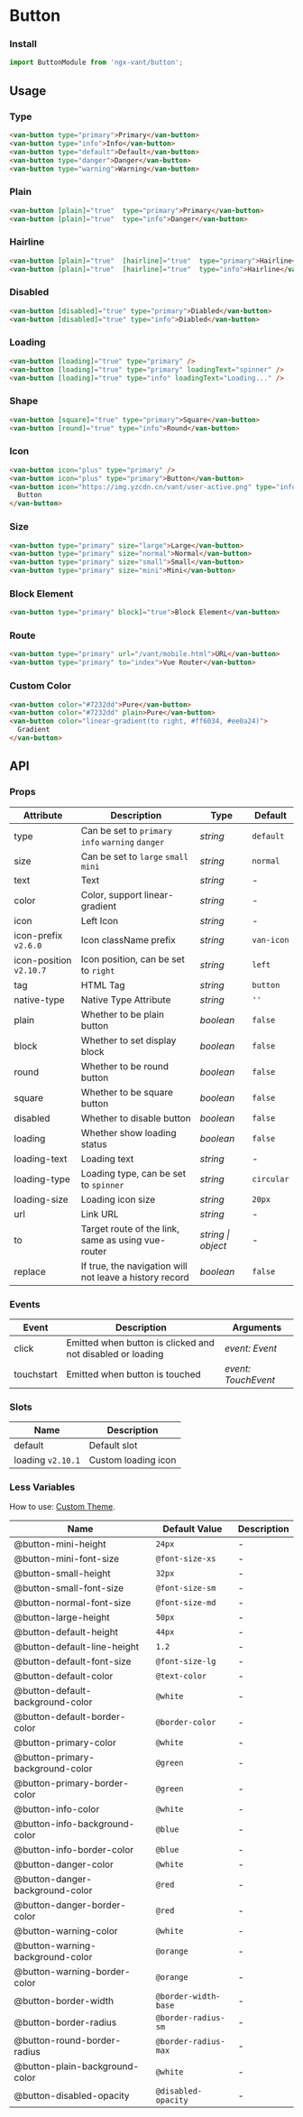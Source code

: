 # Button

### Install

```js
import ButtonModule from 'ngx-vant/button';
```

## Usage

### Type

```html
<van-button type="primary">Primary</van-button>
<van-button type="info">Info</van-button>
<van-button type="default">Default</van-button>
<van-button type="danger">Danger</van-button>
<van-button type="warning">Warning</van-button>
```

### Plain

```html
<van-button [plain]="true"  type="primary">Primary</van-button>
<van-button [plain]="true"  type="info">Danger</van-button>
```

### Hairline

```html
<van-button [plain]="true"  [hairline]="true"  type="primary">Hairline</van-button>
<van-button [plain]="true"  [hairline]="true"  type="info">Hairline</van-button>
```

### Disabled

```html
<van-button [disabled]="true" type="primary">Diabled</van-button>
<van-button [disabled]="true" type="info">Diabled</van-button>
```

### Loading

```html
<van-button [loading]="true" type="primary" />
<van-button [loading]="true" type="primary" loadingText="spinner" />
<van-button [loading]="true" type="info" loadingText="Loading..." />
```

### Shape

```html
<van-button [square]="true" type="primary">Square</van-button>
<van-button [round]="true" type="info">Round</van-button>
```

### Icon

```html
<van-button icon="plus" type="primary" />
<van-button icon="plus" type="primary">Button</van-button>
<van-button icon="https://img.yzcdn.cn/vant/user-active.png" type="info">
  Button
</van-button>
```

### Size

```html
<van-button type="primary" size="large">Large</van-button>
<van-button type="primary" size="normal">Normal</van-button>
<van-button type="primary" size="small">Small</van-button>
<van-button type="primary" size="mini">Mini</van-button>
```

### Block Element

```html
<van-button type="primary" block]="true">Block Element</van-button>
```

### Route

```html
<van-button type="primary" url="/vant/mobile.html">URL</van-button>
<van-button type="primary" to="index">Vue Router</van-button>
```

### Custom Color

```html
<van-button color="#7232dd">Pure</van-button>
<van-button color="#7232dd" plain>Pure</van-button>
<van-button color="linear-gradient(to right, #ff6034, #ee0a24)">
  Gradient
</van-button>
```

## API

### Props

| Attribute | Description | Type | Default |
| --- | --- | --- | --- |
| type | Can be set to `primary` `info` `warning` `danger` | _string_ | `default` |
| size | Can be set to `large` `small` `mini` | _string_ | `normal` |
| text | Text | _string_ | - |
| color | Color, support linear-gradient | _string_ | - |
| icon | Left Icon | _string_ | - |
| icon-prefix `v2.6.0` | Icon className prefix | _string_ | `van-icon` |
| icon-position `v2.10.7` | Icon position, can be set to `right` | _string_ | `left` |
| tag | HTML Tag | _string_ | `button` |
| native-type | Native Type Attribute | _string_ | `''` |
| plain | Whether to be plain button | _boolean_ | `false` |
| block | Whether to set display block | _boolean_ | `false` |
| round | Whether to be round button | _boolean_ | `false` |
| square | Whether to be square button | _boolean_ | `false` |
| disabled | Whether to disable button | _boolean_ | `false` |
| loading | Whether show loading status | _boolean_ | `false` |
| loading-text | Loading text | _string_ | - |
| loading-type | Loading type, can be set to `spinner` | _string_ | `circular` |
| loading-size | Loading icon size | _string_ | `20px` |
| url | Link URL | _string_ | - |
| to | Target route of the link, same as using vue-router | _string \| object_ | - |
| replace | If true, the navigation will not leave a history record | _boolean_ | `false` |

### Events

| Event | Description | Arguments |
| --- | --- | --- |
| click | Emitted when button is clicked and not disabled or loading | _event: Event_ |
| touchstart | Emitted when button is touched | _event: TouchEvent_ |

### Slots

| Name              | Description         |
| ----------------- | ------------------- |
| default           | Default slot        |
| loading `v2.10.1` | Custom loading icon |

### Less Variables

How to use: [Custom Theme](#/en-US/theme).

| Name                             | Default Value        | Description |
| -------------------------------- | -------------------- | ----------- |
| @button-mini-height              | `24px`               | -           |
| @button-mini-font-size           | `@font-size-xs`      | -           |
| @button-small-height             | `32px`               | -           |
| @button-small-font-size          | `@font-size-sm`      | -           |
| @button-normal-font-size         | `@font-size-md`      | -           |
| @button-large-height             | `50px`               | -           |
| @button-default-height           | `44px`               | -           |
| @button-default-line-height      | `1.2`                | -           |
| @button-default-font-size        | `@font-size-lg`      | -           |
| @button-default-color            | `@text-color`        | -           |
| @button-default-background-color | `@white`             | -           |
| @button-default-border-color     | `@border-color`      | -           |
| @button-primary-color            | `@white`             | -           |
| @button-primary-background-color | `@green`             | -           |
| @button-primary-border-color     | `@green`             | -           |
| @button-info-color               | `@white`             | -           |
| @button-info-background-color    | `@blue`              | -           |
| @button-info-border-color        | `@blue`              | -           |
| @button-danger-color             | `@white`             | -           |
| @button-danger-background-color  | `@red`               | -           |
| @button-danger-border-color      | `@red`               | -           |
| @button-warning-color            | `@white`             | -           |
| @button-warning-background-color | `@orange`            | -           |
| @button-warning-border-color     | `@orange`            | -           |
| @button-border-width             | `@border-width-base` | -           |
| @button-border-radius            | `@border-radius-sm`  | -           |
| @button-round-border-radius      | `@border-radius-max` | -           |
| @button-plain-background-color   | `@white`             | -           |
| @button-disabled-opacity         | `@disabled-opacity`  | -           |
